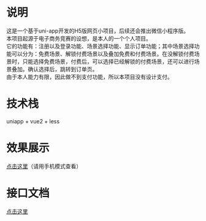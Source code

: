 # 说明
这是一个基于uni-app开发的H5版网页小项目，后续还会推出微信小程序版。<br>
本项目起源于电子商务竞赛的设想，是本人的一个个人项目。<br>
它的功能有：注册以及登录功能、场景选择功能、显示订单功能；其中场景选择功能可以分为：免费场景、解锁付费场景以及叠加免费和付费场景。在没解锁付费场景时，只能选择免费场景，付费后，可以选择已经解锁的付费场景，还可以进行场景叠加。确认选择后，跳转到订单页。<br>
由于本人能力有限，因此做不到支付功能，所以本项目没有设计支付。<br>
# 技术栈
uniapp + vue2 + less
# 效果展示
[点击这里](http://103.151.217.190/)（请用手机模式查看）
# 接口文档
[点击这里](https://github.com/ZzlDesu/wymexp/blob/main/API.md)
